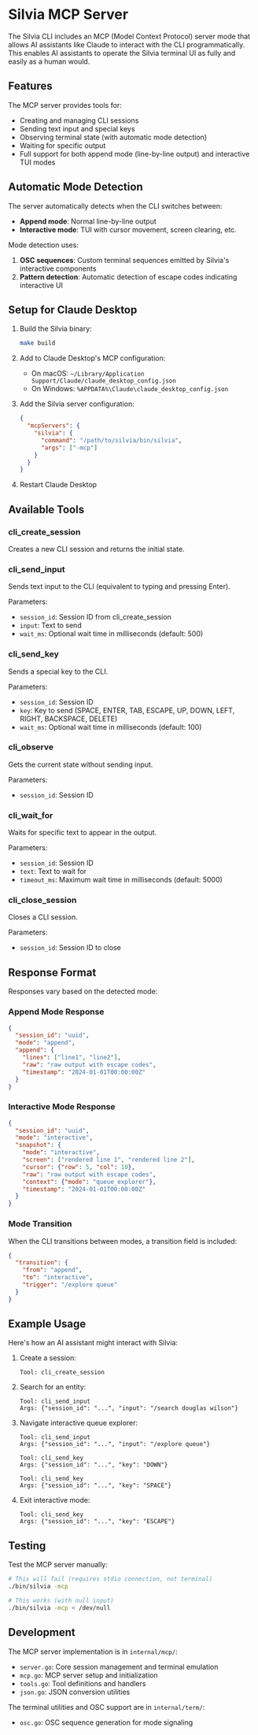 # Silvia MCP Server

The Silvia CLI includes an MCP (Model Context Protocol) server mode that allows AI assistants like Claude to interact with the CLI programmatically. This enables AI assistants to operate the Silvia terminal UI as fully and easily as a human would.

## Features

The MCP server provides tools for:
- Creating and managing CLI sessions
- Sending text input and special keys
- Observing terminal state (with automatic mode detection)
- Waiting for specific output
- Full support for both append mode (line-by-line output) and interactive TUI modes

## Automatic Mode Detection

The server automatically detects when the CLI switches between:
- **Append mode**: Normal line-by-line output
- **Interactive mode**: TUI with cursor movement, screen clearing, etc.

Mode detection uses:
1. **OSC sequences**: Custom terminal sequences emitted by Silvia's interactive components
2. **Pattern detection**: Automatic detection of escape codes indicating interactive UI

## Setup for Claude Desktop

1. Build the Silvia binary:
   ```bash
   make build
   ```

2. Add to Claude Desktop's MCP configuration:
   - On macOS: `~/Library/Application Support/Claude/claude_desktop_config.json`
   - On Windows: `%APPDATA%\Claude\claude_desktop_config.json`

3. Add the Silvia server configuration:
   ```json
   {
     "mcpServers": {
       "silvia": {
         "command": "/path/to/silvia/bin/silvia",
         "args": ["-mcp"]
       }
     }
   }
   ```

4. Restart Claude Desktop

## Available Tools

### cli_create_session
Creates a new CLI session and returns the initial state.

### cli_send_input
Sends text input to the CLI (equivalent to typing and pressing Enter).

Parameters:
- `session_id`: Session ID from cli_create_session
- `input`: Text to send
- `wait_ms`: Optional wait time in milliseconds (default: 500)

### cli_send_key
Sends a special key to the CLI.

Parameters:
- `session_id`: Session ID
- `key`: Key to send (SPACE, ENTER, TAB, ESCAPE, UP, DOWN, LEFT, RIGHT, BACKSPACE, DELETE)
- `wait_ms`: Optional wait time in milliseconds (default: 100)

### cli_observe
Gets the current state without sending input.

Parameters:
- `session_id`: Session ID

### cli_wait_for
Waits for specific text to appear in the output.

Parameters:
- `session_id`: Session ID
- `text`: Text to wait for
- `timeout_ms`: Maximum wait time in milliseconds (default: 5000)

### cli_close_session
Closes a CLI session.

Parameters:
- `session_id`: Session ID to close

## Response Format

Responses vary based on the detected mode:

### Append Mode Response
```json
{
  "session_id": "uuid",
  "mode": "append",
  "append": {
    "lines": ["line1", "line2"],
    "raw": "raw output with escape codes",
    "timestamp": "2024-01-01T00:00:00Z"
  }
}
```

### Interactive Mode Response
```json
{
  "session_id": "uuid",
  "mode": "interactive",
  "snapshot": {
    "mode": "interactive",
    "screen": ["rendered line 1", "rendered line 2"],
    "cursor": {"row": 5, "col": 10},
    "raw": "raw output with escape codes",
    "context": {"mode": "queue_explorer"},
    "timestamp": "2024-01-01T00:00:00Z"
  }
}
```

### Mode Transition
When the CLI transitions between modes, a transition field is included:
```json
{
  "transition": {
    "from": "append",
    "to": "interactive",
    "trigger": "/explore queue"
  }
}
```

## Example Usage

Here's how an AI assistant might interact with Silvia:

1. Create a session:
   ```
   Tool: cli_create_session
   ```

2. Search for an entity:
   ```
   Tool: cli_send_input
   Args: {"session_id": "...", "input": "/search douglas wilson"}
   ```

3. Navigate interactive queue explorer:
   ```
   Tool: cli_send_input
   Args: {"session_id": "...", "input": "/explore queue"}
   
   Tool: cli_send_key
   Args: {"session_id": "...", "key": "DOWN"}
   
   Tool: cli_send_key
   Args: {"session_id": "...", "key": "SPACE"}
   ```

4. Exit interactive mode:
   ```
   Tool: cli_send_key
   Args: {"session_id": "...", "key": "ESCAPE"}
   ```

## Testing

Test the MCP server manually:
```bash
# This will fail (requires stdio connection, not terminal)
./bin/silvia -mcp

# This works (with null input)
./bin/silvia -mcp < /dev/null
```

## Development

The MCP server implementation is in `internal/mcp/`:
- `server.go`: Core session management and terminal emulation
- `mcp.go`: MCP server setup and initialization
- `tools.go`: Tool definitions and handlers
- `json.go`: JSON conversion utilities

The terminal utilities and OSC support are in `internal/term/`:
- `osc.go`: OSC sequence generation for mode signaling